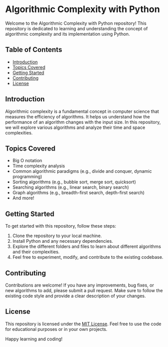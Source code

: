 # Algorithmic Complexity with Python

Welcome to the Algorithmic Complexity with Python repository! This repository is dedicated to learning and understanding the concept of algorithmic complexity and its implementation using Python.

## Table of Contents

- [Introduction](#introduction)
- [Topics Covered](#topics-covered)
- [Getting Started](#getting-started)
- [Contributing](#contributing)
- [License](#license)

## Introduction

Algorithmic complexity is a fundamental concept in computer science that measures the efficiency of algorithms. It helps us understand how the performance of an algorithm changes with the input size. In this repository, we will explore various algorithms and analyze their time and space complexities.

## Topics Covered

- Big O notation
- Time complexity analysis
- Common algorithmic paradigms (e.g., divide and conquer, dynamic programming)
- Sorting algorithms (e.g., bubble sort, merge sort, quicksort)
- Searching algorithms (e.g., linear search, binary search)
- Graph algorithms (e.g., breadth-first search, depth-first search)
- And more!

## Getting Started

To get started with this repository, follow these steps:

1. Clone the repository to your local machine.
2. Install Python and any necessary dependencies.
3. Explore the different folders and files to learn about different algorithms and their complexities.
4. Feel free to experiment, modify, and contribute to the existing codebase.

## Contributing

Contributions are welcome! If you have any improvements, bug fixes, or new algorithms to add, please submit a pull request. Make sure to follow the existing code style and provide a clear description of your changes.

## License

This repository is licensed under the [MIT License](LICENSE). Feel free to use the code for educational purposes or in your own projects.

Happy learning and coding!
